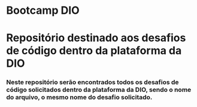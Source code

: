 # Bootcamp DIO
# Repositório destinado aos desafios de código dentro da plataforma da DIO

### Neste repositório serão encontrados todos os desafios de código solicitados dentro da plataforma da DIO, sendo o nome do arquivo, o mesmo nome do desafio solicitado.
